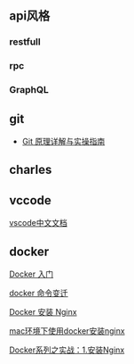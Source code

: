 ## api风格

### restfull

### rpc

### GraphQL


## git
- [Git 原理详解与实操指南](https://www.imooc.com/read/51)
## charles



## vccode
[vscode中文文档](https://jeasonstudio.gitbooks.io/vscode-cn-doc/content/)



## docker
[Docker 入门](https://www.imooc.com/learn/867)


[docker 命令变迁](http://dockone.io/article/2059)

[Docker 安装 Nginx](https://www.runoob.com/docker/docker-install-nginx.html)

[mac环境下使用docker安装nginx](http://copyfuture.com/blogs-details/6d4f24473c6a6f36f496cc63eeb59426)

[Docker系列之实战：1.安装Nginx
](https://xiaoliuxiao6.github.io/2019/02/19/Docker%E7%B3%BB%E5%88%97%E4%B9%8B%E5%AE%9E%E6%88%98%EF%BC%9A1.%E5%AE%89%E8%A3%85Nginx/)